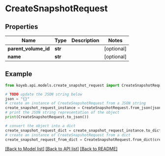 # CreateSnapshotRequest


## Properties

Name | Type | Description | Notes
------------ | ------------- | ------------- | -------------
**parent_volume_id** | **str** |  | [optional] 
**name** | **str** |  | [optional] 

## Example

```python
from koyeb.api.models.create_snapshot_request import CreateSnapshotRequest

# TODO update the JSON string below
json = "{}"
# create an instance of CreateSnapshotRequest from a JSON string
create_snapshot_request_instance = CreateSnapshotRequest.from_json(json)
# print the JSON string representation of the object
print(CreateSnapshotRequest.to_json())

# convert the object into a dict
create_snapshot_request_dict = create_snapshot_request_instance.to_dict()
# create an instance of CreateSnapshotRequest from a dict
create_snapshot_request_from_dict = CreateSnapshotRequest.from_dict(create_snapshot_request_dict)
```
[[Back to Model list]](../README.md#documentation-for-models) [[Back to API list]](../README.md#documentation-for-api-endpoints) [[Back to README]](../README.md)


